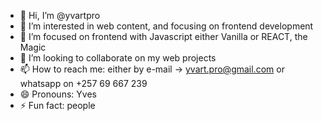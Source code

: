 - 👋 Hi, I’m @yvartpro
- 👀 I’m interested in web content, and focusing on frontend development
- 🌱 I’m focused on frontend with Javascript either Vanilla or REACT, the Magic
- 💞️ I’m looking to collaborate on my web projects
- 📫 How to reach me: either by e-mail -> yvart.pro@gmail.com or whatsapp on +257 69 667 239
- 😄 Pronouns: Yves
- ⚡ Fun fact: people

<!---
yvartpro/yvartpro is a ✨ special ✨ repository because its `README.md` (this file) appears on your GitHub profile.
You can click the Preview link to take a look at your changes.
--->
